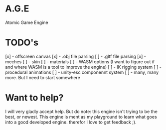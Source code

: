 # A.G.E
Atomic Game Engine

# TODO's
[x] - offscreen canvas
[x] - .obj file parsing
[ ] - .gltf file parsing
  [x] - meches
  [ ] - skin
  [ ] - materials
[ ] - WASM options (I want to figure out if and where WASM is a tool to improve the engine)
[ ] - IK rigging system
[ ] - procedural animations
[ ] - unity-esc componennt system
[ ] - many, many more. But I need to start somewhere

# Want to help?
I will very gladly accept help. But do note: this engine isn't trying to be the best, or newest. This engine is ment as my playground to learn what goes into a good developed engine. therefor I love to get feedback ;).
